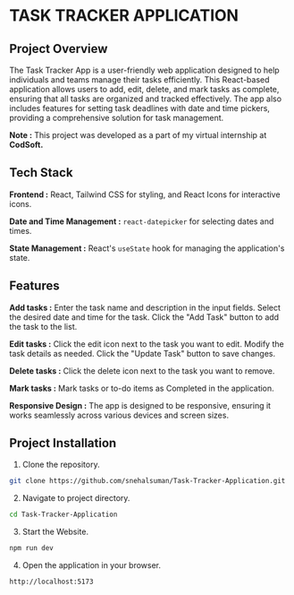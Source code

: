 # TASK TRACKER APPLICATION

## Project Overview

The Task Tracker App is a user-friendly web application designed to help individuals and teams manage their tasks efficiently. This React-based application allows users to add, edit, delete, and mark tasks as complete, ensuring that all tasks are organized and tracked effectively. The app also includes features for setting task deadlines with date and time pickers, providing a comprehensive solution for task management.

**Note :** This project was developed as a part of my virtual internship at **CodSoft.**

## Tech Stack

**Frontend :** React, Tailwind CSS for styling, and React Icons for interactive icons.

**Date and Time Management :** `react-datepicker` for selecting dates and times.

**State Management :** React's `useState` hook for managing the application's state.

## Features

**Add tasks :** Enter the task name and description in the input fields. Select the desired date and time for the task. Click the "Add Task" button to add the task to the list.

**Edit tasks :** Click the edit icon next to the task you want to edit. Modify the task details as needed. Click the "Update Task" button to save changes.

**Delete tasks :** Click the delete icon next to the task you want to remove.

**Mark tasks :** Mark tasks or to-do items as Completed in the application.

**Responsive Design :** The app is designed to be responsive, ensuring it works seamlessly across various devices and screen sizes.

## Project Installation

1. Clone the repository.
```bash
git clone https://github.com/snehalsuman/Task-Tracker-Application.git
```

2. Navigate to project directory.
```bash
cd Task-Tracker-Application
```

3. Start the Website.
```bash
npm run dev
```

4. Open the application in your browser.
```bash
http://localhost:5173
```
